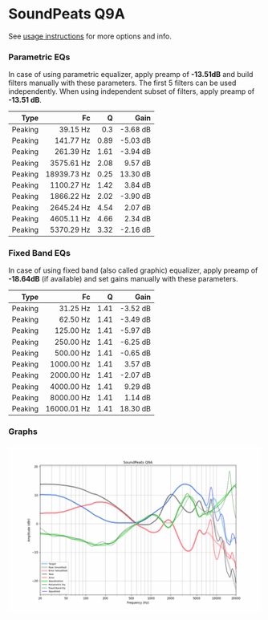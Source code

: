 # SoundPeats Q9A
See [usage instructions](https://github.com/jaakkopasanen/AutoEq#usage) for more options and info.

### Parametric EQs
In case of using parametric equalizer, apply preamp of **-13.51dB** and build filters manually
with these parameters. The first 5 filters can be used independently.
When using independent subset of filters, apply preamp of **-13.51 dB**.

| Type    | Fc          |    Q | Gain     |
|--------:|------------:|-----:|---------:|
| Peaking | 39.15 Hz    | 0.3  | -3.68 dB |
| Peaking | 141.77 Hz   | 0.89 | -5.03 dB |
| Peaking | 261.39 Hz   | 1.61 | -3.94 dB |
| Peaking | 3575.61 Hz  | 2.08 | 9.57 dB  |
| Peaking | 18939.73 Hz | 0.25 | 13.30 dB |
| Peaking | 1100.27 Hz  | 1.42 | 3.84 dB  |
| Peaking | 1866.22 Hz  | 2.02 | -3.90 dB |
| Peaking | 2645.24 Hz  | 4.54 | 2.07 dB  |
| Peaking | 4605.11 Hz  | 4.66 | 2.34 dB  |
| Peaking | 5370.29 Hz  | 3.32 | -2.16 dB |

### Fixed Band EQs
In case of using fixed band (also called graphic) equalizer, apply preamp of **-18.64dB**
(if available) and set gains manually with these parameters.

| Type    | Fc          |    Q | Gain     |
|--------:|------------:|-----:|---------:|
| Peaking | 31.25 Hz    | 1.41 | -3.52 dB |
| Peaking | 62.50 Hz    | 1.41 | -3.49 dB |
| Peaking | 125.00 Hz   | 1.41 | -5.97 dB |
| Peaking | 250.00 Hz   | 1.41 | -6.25 dB |
| Peaking | 500.00 Hz   | 1.41 | -0.65 dB |
| Peaking | 1000.00 Hz  | 1.41 | 3.57 dB  |
| Peaking | 2000.00 Hz  | 1.41 | -2.07 dB |
| Peaking | 4000.00 Hz  | 1.41 | 9.29 dB  |
| Peaking | 8000.00 Hz  | 1.41 | 1.14 dB  |
| Peaking | 16000.01 Hz | 1.41 | 18.30 dB |

### Graphs
![](./SoundPeats%20Q9A.png)